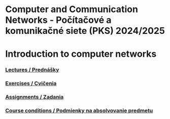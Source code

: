 # Computer and Communication Networks - Počítačové a komunikačné siete (PKS) 2024/2025

# Introduction to computer networks

### [Lectures / Prednášky](/lectures)

### [Exercises / Cvičenia](/exercises)

### [Assignments / Zadania](/assignments)

### [Course conditions / Podmienky na absolvovanie predmetu](/others)
